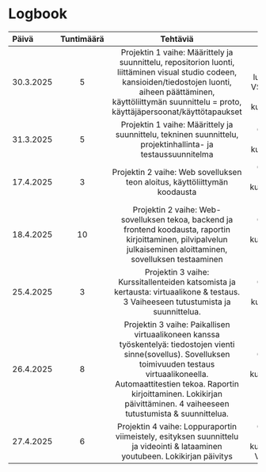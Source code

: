# Logbook


| Päivä  | Tuntimäärä | Tehtäviä | Aiheita |
| :---         |    :---:    |    :---:    |    :---:    |
| 30.3.2025  | 5 | Projektin 1 vaihe: Määrittely ja suunnittelu, repositorion luonti, liittäminen visual studio codeen, kansioiden/tiedostojen luonti, aiheen päättäminen, käyttöliittymän suunnittelu = proto, käyttäjäpersoonat/käyttötapaukset   | Alustus projektiin-luento, Github, VSC, Chat GPT, Word, kurssimateriaali |
| 31.3.2025  | 5 | Projektin 1 vaihe: Määrittely ja suunnittelu, tekninen suunnittelu, projektinhallinta- ja testaussuunnitelma    | Github, Chat GPT, kurssimateriaali |
| 17.4.2025  | 3 | Projektin 2 vaihe: Web sovelluksen teon aloitus, käyttöliittymän koodausta    | Github, Chat GPT, kurssimateriaali, VSC |
| 18.4.2025  | 10 | Projektin 2 vaihe: Web-sovelluksen tekoa, backend ja frontend koodausta, raportin kirjoittaminen, pilvipalvelun julkaiseminen aloittaminen, sovelluksen testaaminen     | Github, Chat GPT, kurssimateriaali, VSC |
| 25.4.2025  | 3 | Projektin 3 vaihe: Kurssitallenteiden katsomista ja kertausta: virtuaalikone & testaus. 3 Vaiheeseen tutustumista ja suunnittelua. | Github, Chat GPT, kurssimateriaali |
| 26.4.2025  | 8 | Projektin 3 vaihe: Paikallisen virtuaalikoneen kanssa työskentelyä: tiedostojen vienti sinne(sovellus). Sovelluksen toimivuuden testaus virtuaalikoneella. Automaattitestien tekoa. Raportin kirjoittaminen. Lokikirjan päivittäminen. 4 vaiheeseen tutustumista & suunnittelua. | Github, Chat GPT, kurssimateriaali, VSC |
| 27.4.2025  | 6 | Projektin 4 vaihe: Loppuraportin viimeistely, esityksen suunnittelu ja videointi & lataaminen youtubeen. Lokikirjan päivitys| Github, Chat GPT, kurssimateriaali, VSC, youtube |

